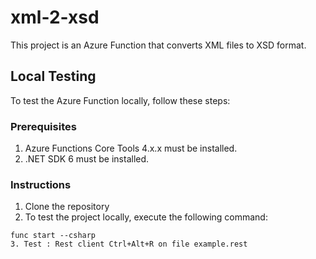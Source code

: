 # xml-2-xsd

This project is an Azure Function that converts XML files to XSD format.

## Local Testing

To test the Azure Function locally, follow these steps:

### Prerequisites

1. Azure Functions Core Tools 4.x.x must be installed.
2. .NET SDK 6 must be installed.

### Instructions

1. Clone the repository
2. To test the project locally, execute the following command:
```shell
func start --csharp
3. Test : Rest client Ctrl+Alt+R on file example.rest
